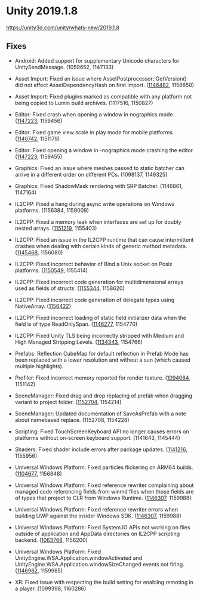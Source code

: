 # Unity 2019.1.8
https://unity3d.com/unity/whats-new/2019.1.8

## Fixes

<ul>
<li><p>Android: Added support for supplementary Unicode characters for UnitySendMessage. (1059652, 1147133)</p></li>
<li><p>Asset Import: Fixed an issue where AssetPostprocessor::GetVersion() did not affect AssetDependencyHash on first import. (<a href="https://issuetracker.unity3d.com/issues/assetpostprocessor-getversion-does-not-affect-assetdependencyhash-on-first-import">1146482</a>, 1158850)</p></li>
<li><p>Asset Import: Fixed plugins marked as compatible with any platform not being copied to Lumin build archives. (1117516, 1150827)</p></li>
<li><p>Editor: Fixed crash when opening a window in nographics mode. (<a href="https://issuetracker.unity3d.com/issues/unity-unit-tests-process-terminated-in-cli-mode-because-of-xr-manager">1147223</a>, 1159456)</p></li>
<li><p>Editor: Fixed game view scale in play mode for mobile platforms. (<a href="https://issuetracker.unity3d.com/issues/game-tab-window-rescales-when-entering-the-play-mode">1140742</a>, 1151179)</p></li>
<li><p>Editor: Fixed opening a window in -nographics mode crashing the editor. (<a href="https://issuetracker.unity3d.com/issues/unity-unit-tests-process-terminated-in-cli-mode-because-of-xr-manager">1147223</a>, 1159455)</p></li>
<li><p>Graphics: Fixed an issue where meshes passed to static batcher can arrive in a different order on different PCs. (1098137, 1149325)</p></li>
<li><p>Graphics: Fixed ShadowMask rendering with SRP Batcher. (1146861, 1147164)</p></li>
<li><p>IL2CPP: Fixed a hang during async write operations on Windows platforms. (1156384, 1159009)</p></li>
<li><p>IL2CPP: Fixed a memory leak when interfaces are set up for doubly nested arrays. (<a href="https://issuetracker.unity3d.com/issues/il2cpp-race-condition-in-vm-class-setupinterfaces">1151219</a>, 1155403)</p></li>
<li><p>IL2CPP: Fixed an issue in the IL2CPP runtime that can cause intermittent crashes when dealing with certain kinds of generic method metadata. (<a href="https://issuetracker.unity3d.com/issues/ios-il2cpp-crash-on-il2cpp-metadata-il2cpptypehash-hash-when-the-sr-debugger-is-opened-and-closed">1145468</a>, 1156080)</p></li>
<li><p>IL2CPP: Fixed incorrect behavior of Bind a Unix socket on Posix platforms. (<a href="https://issuetracker.unity3d.com/issues/il2cpp-the-sockaddr-un-structure-is-not-properly-filled-when-trying-to-bind-or-connect-to-a-unix-domain-socket">1150549</a>, 1155414)</p></li>
<li><p>IL2CPP: Fixed incorrect code generation for multidimensional arrays used as fields of structs. (<a href="https://issuetracker.unity3d.com/issues/il2cpp-webgl-build-fails-when-multidimensional-arrays-are-present-in-project">1155344</a>, 1158620)</p></li>
<li><p>IL2CPP: Fixed incorrect code generation of delegate types using NativeArray. (<a href="https://issuetracker.unity3d.com/issues/il2cpp-2019-dot-1-delegate-with-nativearray-as-parameter-type-triggers-an-compiler-error">1156422</a>)</p></li>
<li><p>IL2CPP: Fixed incorrect loading of static field initializer data when the field is of type ReadOnlySpan. (<a href="https://issuetracker.unity3d.com/issues/unsafe-memory-marshal-fails-on-il2cpp-backend">1146277</a>, 1154770)</p></li>
<li><p>IL2CPP: Fixed Unity TLS being incorrectly stripped with Medium and High Managed Stripping Levels. (<a href="https://issuetracker.unity3d.com/issues/https-web-request-fail-with-with-notsupportedexception-could-not-find-tls-provider-mono-dot-appletls-dot-appletlsprovider">1134343</a>, 1154766)</p></li>
<li><p>Prefabs: Reflection CubeMap for default reflection in Prefab Mode has been replaced with a lower resolution and without a sun (which caused multiple highlights).</p></li>
<li><p>Profiler: Fixed incorrect memory reported for render texture. (<a href="https://issuetracker.unity3d.com/issues/taking-editor-sample-adds-up-released-render-textures-memory-usage">1094084</a>, 1151142)</p></li>
<li><p>SceneManager: Fixed drag and drop replacing of prefab when dragging variant to project folder. (<a href="https://issuetracker.unity3d.com/issues/namebased-replace-prevents-creation-of-prefab-variant-when-using-drag-and-drop">1152704</a>, 1154214)</p></li>
<li><p>SceneManager: Updated documentation of SaveAsPrefab with a note about namebased replace. (1152708, 1154228)</p></li>
<li><p>Scripting: Fixed TouchScreenKeyboard API no longer causes errors on platforms without on-screen keyboard support. (1141643, 1145444)</p></li>
<li><p>Shaders: Fixed shader include errors after package updates. (<a href="https://issuetracker.unity3d.com/issues/shader-error-causes-screen-to-go-black-when-postprocessing-is-on">1141216</a>, 1155956)</p></li>
<li><p>Universal Windows Platform: Fixed particles flickering on ARM64 builds. (<a href="https://issuetracker.unity3d.com/issues/uwp-arm64-the-particles-in-particle-system-flickers-on-arm64-devices">1104677</a>, 1156848)</p></li>
<li><p>Universal Windows Platform: Fixed reference rewriter complaining about managed code referencing fields from winmd files when those fields are of types that project to CLR from Windows Runtime. (<a href="https://issuetracker.unity3d.com/issues/reference-rewriter-errors-when-building-uwp-against-the-insider-windows-sdk">1146307</a>, 1159988)</p></li>
<li><p>Universal Windows Platform: Fixed reference rewriter errors when building UWP against the insider Windows SDK. (<a href="https://issuetracker.unity3d.com/issues/reference-rewriter-errors-when-building-uwp-against-the-insider-windows-sdk">1146307</a>, 1159988)</p></li>
<li><p>Universal Windows Platform: Fixed System.IO APIs not working on files outside of application and AppData directories on IL2CPP scripting backend. (<a href="https://issuetracker.unity3d.com/issues/uwp-il2cpp-file-dot-exists-method-returns-false">1063768</a>, 1156200)</p></li>
<li><p>Universal Windows Platform: Fixed UnityEngine.WSA.Application.windowActivated and UnityEngine.WSA.Application.windowSizeChanged events not firing. (<a href="https://issuetracker.unity3d.com/issues/uwp-il2cpp-unityengine-dot-wsa-dot-application-dot-windowactivated-is-removed-by-il2cpp-managed-bytecode-stripping">1146982</a>, 1159985)</p></li>
<li><p>XR: Fixed issue with respecting the build setting for enabling remoting in a player. (1099398, 1160286)</p></li>
</ul>
